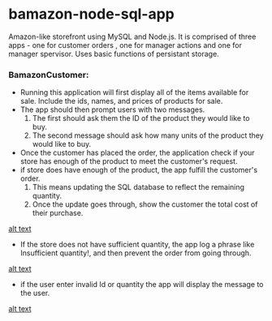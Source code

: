 # bamazon-node-sql-app
Amazon-like storefront using MySQL and Node.js. It is comprised of three apps - one for customer orders , one for manager actions and one for manager spervisor. Uses basic functions of persistant storage.

### BamazonCustomer:
* Running this application will first display all of the items available for sale. Include the ids, names, and prices of products for sale.
* The app should then prompt users with two messages.
     1. The first should ask them the ID of the product they would like to buy.
     2. The second message should ask how many units of the product they would like to buy.        
* Once the customer has placed the order, the application check if your store has enough of the product to meet the customer's request.
* if store does have enough of the product, the app fulfill the customer's order.
     1. This means updating the SQL database to reflect the remaining quantity.
     2. Once the update goes through, show the customer the total cost of their purchase.
     
 [alt text]("https://github.com/satinder042890/bamazon-node-sql-app/blob/master/images/customer_itemlist.png")
   
* If the store does not have sufficient quantity, the app log a phrase like Insufficient quantity!, and then prevent the order from going through.

[alt text]("https://github.com/satinder042890/bamazon-node-sql-app/blob/master/images/insufficient-quantity.png")

* if the user enter invalid Id or quantity the app will display the message to the user.

[alt text]("https://github.com/satinder042890/bamazon-node-sql-app/blob/master/images/customer-validation.png")

